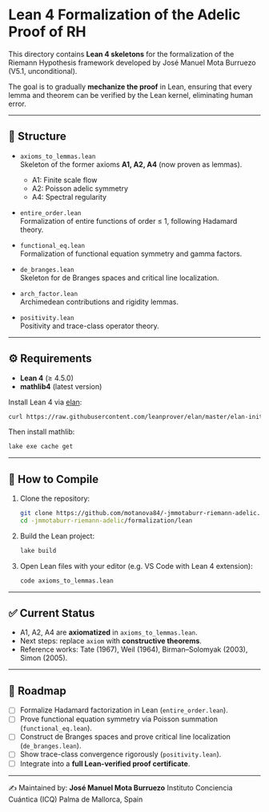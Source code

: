 # Lean 4 Formalization of the Adelic Proof of RH

This directory contains **Lean 4 skeletons** for the formalization of the Riemann Hypothesis framework developed by José Manuel Mota Burruezo (V5.1, unconditional).

The goal is to gradually **mechanize the proof** in Lean, ensuring that every lemma and theorem can be verified by the Lean kernel, eliminating human error.

---

## 📂 Structure

- `axioms_to_lemmas.lean`  
  Skeleton of the former axioms **A1, A2, A4** (now proven as lemmas).  
  - A1: Finite scale flow  
  - A2: Poisson adelic symmetry  
  - A4: Spectral regularity  

- `entire_order.lean`  
  Formalization of entire functions of order ≤ 1, following Hadamard theory.  

- `functional_eq.lean`  
  Formalization of functional equation symmetry and gamma factors.  

- `de_branges.lean`  
  Skeleton for de Branges spaces and critical line localization.  

- `arch_factor.lean`  
  Archimedean contributions and rigidity lemmas.  

- `positivity.lean`  
  Positivity and trace-class operator theory.

---

## ⚙️ Requirements

- **Lean 4** (≥ 4.5.0)  
- **mathlib4** (latest version)  

Install Lean 4 via [elan](https://leanprover.github.io/lean4/doc/elan.html):

```bash
curl https://raw.githubusercontent.com/leanprover/elan/master/elan-init.sh -sSf | sh
```

Then install mathlib:

```bash
lake exe cache get
```

---

## 🚀 How to Compile

1. Clone the repository:

   ```bash
   git clone https://github.com/motanova84/-jmmotaburr-riemann-adelic.git
   cd -jmmotaburr-riemann-adelic/formalization/lean
   ```

2. Build the Lean project:

   ```bash
   lake build
   ```

3. Open Lean files with your editor (e.g. VS Code with Lean 4 extension):

   ```bash
   code axioms_to_lemmas.lean
   ```

---

## ✅ Current Status

* A1, A2, A4 are **axiomatized** in `axioms_to_lemmas.lean`.
* Next steps: replace `axiom` with **constructive theorems**.
* Reference works: Tate (1967), Weil (1964), Birman–Solomyak (2003), Simon (2005).

---

## 🔮 Roadmap

* [ ] Formalize Hadamard factorization in Lean (`entire_order.lean`).
* [ ] Prove functional equation symmetry via Poisson summation (`functional_eq.lean`).
* [ ] Construct de Branges spaces and prove critical line localization (`de_branges.lean`).
* [ ] Show trace-class convergence rigorously (`positivity.lean`).
* [ ] Integrate into a **full Lean-verified proof certificate**.

---

✍️ Maintained by:
**José Manuel Mota Burruezo**
Instituto Conciencia Cuántica (ICQ)
Palma de Mallorca, Spain